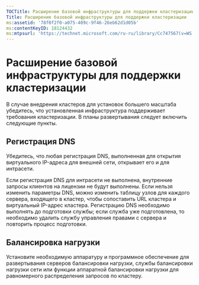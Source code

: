 ```yaml
---
TOCTitle: Расширение базовой инфраструктуры для поддержки кластеризации
Title: Расширение базовой инфраструктуры для поддержки кластеризации
ms:assetid: '78f0f2f0-a075-409c-9f46-26eb62d1d05b'
ms:contentKeyID: 18124432
ms:mtpsurl: 'https://technet.microsoft.com/ru-ru/library/Cc747567(v=WS.10)'
---
```


Расширение базовой инфраструктуры для поддержки кластеризации
=============================================================

В случае внедрения кластеров для установок большего масштаба убедитесь, что установленная инфраструктура поддерживает требования кластеризации. В планы развертывания следует включить следующие пункты.

Регистрация DNS
---------------

Убедитесь, что любая регистрация DNS, выполненная для открытия виртуального IP-адреса для внешней сети, открывает его и для интрасети.

Если регистрация DNS для интрасети не выполнена, внутренние запросы клиентов на лицензии не будут выполнены. Если нельзя изменить параметры DNS, можно изменить таблицу узлов для каждого сервера, входящего в кластер, чтобы сопоставить URL кластера и виртуальный IP-адрес кластера. Регистрацию DNS необходимо выполнять до подготовки службы; если служба уже подготовлена, то необходимо удалить службу управления правами с сервера и повторить процесс подготовки.

Балансировка нагрузки
---------------------

Установите необходимую аппаратуру и программное обеспечение для развертывания серверов балансировки нагрузки, службы балансировки нагрузки сети или функции аппаратной балансировки нагрузки для равномерного распределения запросов по кластеру.
